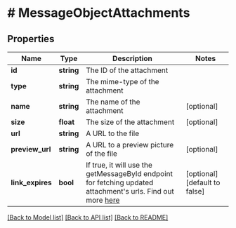 # # MessageObjectAttachments

## Properties

Name | Type | Description | Notes
------------ | ------------- | ------------- | -------------
**id** | **string** | The ID of the attachment |
**type** | **string** | The mime-type of the attachment |
**name** | **string** | The name of the attachment | [optional]
**size** | **float** | The size of the attachment | [optional]
**url** | **string** | A URL to the file |
**preview_url** | **string** | A URL to a preview picture of the file | [optional]
**link_expires** | **bool** | If true, it will use the getMessageById endpoint for fetching updated attachment&#39;s urls. Find out more [here](https://pipedrive.readme.io/docs/implementing-messaging-app-extension) | [optional] [default to false]

[[Back to Model list]](../README.md#documentation-for-models) [[Back to API list]](../README.md#documentation-for-api-endpoints) [[Back to README]](../README.md)
